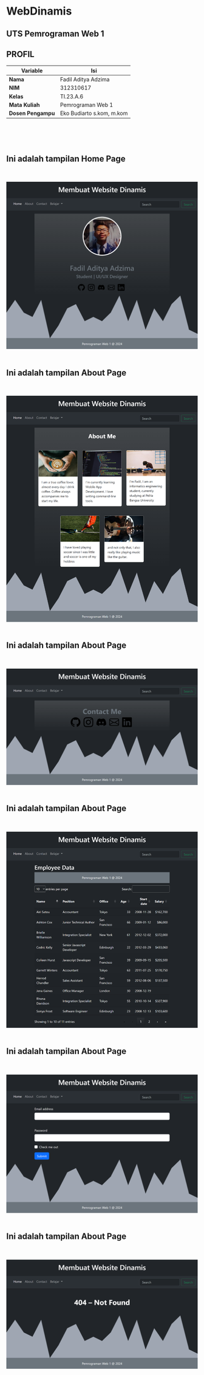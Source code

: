 # WebDinamis
## UTS Pemrograman Web 1

## PROFIL
| Variable           |             Isi            |
| -------------------|----------------------------|
| **Nama**           |         Fadil Aditya Adzima    |
| **NIM**            |          312310617         |
| **Kelas**          |          TI.23.A.6         |
| **Mata Kuliah**    |      Pemrograman Web 1     |
| **Dosen Pengampu** | Eko Budiarto s.kom, m.kom  |

<br> <br> <br>



## Ini adalah tampilan Home Page
<br>

![img](doc/Home.png)
<br> <br>

## Ini adalah tampilan About Page
<br>

![img](doc/About.png)
<br> <br>

## Ini adalah tampilan About Page
<br>

![img](doc/Contact.png)
<br> <br>

## Ini adalah tampilan About Page
<br>

![img](doc/Database.png)
<br> <br>

## Ini adalah tampilan About Page
<br>

![img](doc/Form.png)
<br> <br>

## Ini adalah tampilan About Page
<br>

![img](doc/Error.png)


































